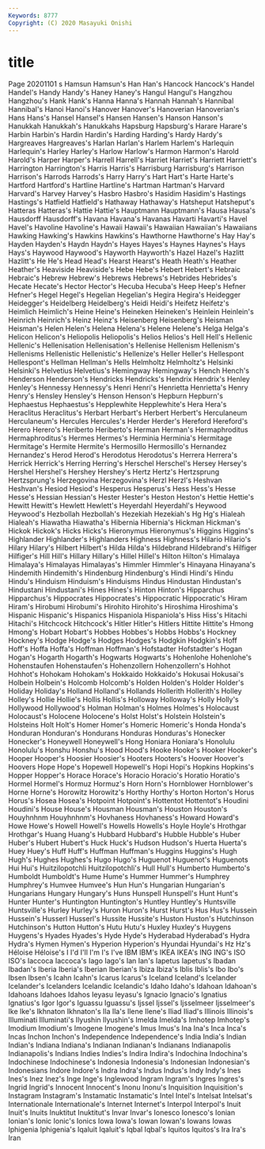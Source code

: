 ```yaml
---
Keywords: 8777
Copyright: (C) 2020 Masayuki Onishi
---
```


# title
Page 20201101
s Hamsun Hamsun's Han Han's
Hancock Hancock's Handel Handel's Handy Handy's Haney Haney's Hangul Hangul's
Hangzhou Hangzhou's Hank Hank's Hanna Hanna's Hannah Hannah's Hannibal Hannibal's
Hanoi Hanoi's Hanover Hanover's Hanoverian Hanoverian's Hans Hans's Hansel Hansel's
Hansen Hansen's Hanson Hanson's Hanukkah Hanukkah's Hanukkahs Hapsburg Hapsburg's Harare
Harare's Harbin Harbin's Hardin Hardin's Harding Harding's Hardy Hardy's Hargreaves
Hargreaves's Harlan Harlan's Harlem Harlem's Harlequin Harlequin's Harley Harley's Harlow
Harlow's Harmon Harmon's Harold Harold's Harper Harper's Harrell Harrell's Harriet
Harriet's Harriett Harriett's Harrington Harrington's Harris Harris's Harrisburg Harrisburg's Harrison
Harrison's Harrods Harrods's Harry Harry's Hart Hart's Harte Harte's Hartford
Hartford's Hartline Hartline's Hartman Hartman's Harvard Harvard's Harvey Harvey's Hasbro
Hasbro's Hasidim Hasidim's Hastings Hastings's Hatfield Hatfield's Hathaway Hathaway's Hatsheput
Hatsheput's Hatteras Hatteras's Hattie Hattie's Hauptmann Hauptmann's Hausa Hausa's Hausdorff
Hausdorff's Havana Havana's Havanas Havarti Havarti's Havel Havel's Havoline Havoline's
Hawaii Hawaii's Hawaiian Hawaiian's Hawaiians Hawking Hawking's Hawkins Hawkins's Hawthorne
Hawthorne's Hay Hay's Hayden Hayden's Haydn Haydn's Hayes Hayes's Haynes
Haynes's Hays Hays's Haywood Haywood's Hayworth Hayworth's Hazel Hazel's Hazlitt
Hazlitt's He He's Head Head's Hearst Hearst's Heath Heath's Heather
Heather's Heaviside Heaviside's Hebe Hebe's Hebert Hebert's Hebraic Hebraic's Hebrew
Hebrew's Hebrews Hebrews's Hebrides Hebrides's Hecate Hecate's Hector Hector's Hecuba
Hecuba's Heep Heep's Hefner Hefner's Hegel Hegel's Hegelian Hegelian's Hegira
Hegira's Heidegger Heidegger's Heidelberg Heidelberg's Heidi Heidi's Heifetz Heifetz's Heimlich
Heimlich's Heine Heine's Heineken Heineken's Heinlein Heinlein's Heinrich Heinrich's Heinz
Heinz's Heisenberg Heisenberg's Heisman Heisman's Helen Helen's Helena Helena's Helene
Helene's Helga Helga's Helicon Helicon's Heliopolis Heliopolis's Helios Helios's Hell
Hell's Hellenic Hellenic's Hellenisation Hellenisation's Hellenise Hellenism Hellenism's Hellenisms Hellenistic
Hellenistic's Hellenize's Heller Heller's Hellespont Hellespont's Hellman Hellman's Hells Helmholtz
Helmholtz's Helsinki Helsinki's Helvetius Helvetius's Hemingway Hemingway's Hench Hench's Henderson
Henderson's Hendricks Hendricks's Hendrix Hendrix's Henley Henley's Hennessy Hennessy's Henri
Henri's Henrietta Henrietta's Henry Henry's Hensley Hensley's Henson Henson's Hepburn
Hepburn's Hephaestus Hephaestus's Hepplewhite Hepplewhite's Hera Hera's Heraclitus Heraclitus's Herbart
Herbart's Herbert Herbert's Herculaneum Herculaneum's Hercules Hercules's Herder Herder's Hereford
Hereford's Herero Herero's Heriberto Heriberto's Herman Herman's Hermaphroditus Hermaphroditus's Hermes
Hermes's Herminia Herminia's Hermitage Hermitage's Hermite Hermite's Hermosillo Hermosillo's Hernandez
Hernandez's Herod Herod's Herodotus Herodotus's Herrera Herrera's Herrick Herrick's Herring
Herring's Herschel Herschel's Hersey Hersey's Hershel Hershel's Hershey Hershey's Hertz
Hertz's Hertzsprung Hertzsprung's Herzegovina Herzegovina's Herzl Herzl's Heshvan Heshvan's Hesiod
Hesiod's Hesperus Hesperus's Hess Hess's Hesse Hesse's Hessian Hessian's Hester
Hester's Heston Heston's Hettie Hettie's Hewitt Hewitt's Hewlett Hewlett's Heyerdahl
Heyerdahl's Heywood Heywood's Hezbollah Hezbollah's Hezekiah Hezekiah's Hg Hg's Hialeah
Hialeah's Hiawatha Hiawatha's Hibernia Hibernia's Hickman Hickman's Hickok Hickok's Hicks
Hicks's Hieronymus Hieronymus's Higgins Higgins's Highlander Highlander's Highlanders Highness Highness's
Hilario Hilario's Hilary Hilary's Hilbert Hilbert's Hilda Hilda's Hildebrand Hildebrand's
Hilfiger Hilfiger's Hill Hill's Hillary Hillary's Hillel Hillel's Hilton Hilton's
Himalaya Himalaya's Himalayas Himalayas's Himmler Himmler's Hinayana Hinayana's Hindemith Hindemith's
Hindenburg Hindenburg's Hindi Hindi's Hindu Hindu's Hinduism Hinduism's Hinduisms Hindus
Hindustan Hindustan's Hindustani Hindustani's Hines Hines's Hinton Hinton's Hipparchus Hipparchus's
Hippocrates Hippocrates's Hippocratic Hippocratic's Hiram Hiram's Hirobumi Hirobumi's Hirohito Hirohito's
Hiroshima Hiroshima's Hispanic Hispanic's Hispanics Hispaniola Hispaniola's Hiss Hiss's Hitachi
Hitachi's Hitchcock Hitchcock's Hitler Hitler's Hitlers Hittite Hittite's Hmong Hmong's
Hobart Hobart's Hobbes Hobbes's Hobbs Hobbs's Hockney Hockney's Hodge Hodge's
Hodges Hodges's Hodgkin Hodgkin's Hoff Hoff's Hoffa Hoffa's Hoffman Hoffman's
Hofstadter Hofstadter's Hogan Hogan's Hogarth Hogarth's Hogwarts Hogwarts's Hohenlohe Hohenlohe's
Hohenstaufen Hohenstaufen's Hohenzollern Hohenzollern's Hohhot Hohhot's Hohokam Hohokam's Hokkaido Hokkaido's
Hokusai Hokusai's Holbein Holbein's Holcomb Holcomb's Holden Holden's Holder Holder's
Holiday Holiday's Holland Holland's Hollands Hollerith Hollerith's Holley Holley's Hollie
Hollie's Hollis Hollis's Holloway Holloway's Holly Holly's Hollywood Hollywood's Holman
Holman's Holmes Holmes's Holocaust Holocaust's Holocene Holocene's Holst Holst's Holstein
Holstein's Holsteins Holt Holt's Homer Homer's Homeric Homeric's Honda Honda's
Honduran Honduran's Hondurans Honduras Honduras's Honecker Honecker's Honeywell Honeywell's Hong
Honiara Honiara's Honolulu Honolulu's Honshu Honshu's Hood Hood's Hooke Hooke's
Hooker Hooker's Hooper Hooper's Hoosier Hoosier's Hooters Hooters's Hoover Hoover's
Hoovers Hope Hope's Hopewell Hopewell's Hopi Hopi's Hopkins Hopkins's Hopper
Hopper's Horace Horace's Horacio Horacio's Horatio Horatio's Hormel Hormel's Hormuz
Hormuz's Horn Horn's Hornblower Hornblower's Horne Horne's Horowitz Horowitz's Horthy
Horthy's Horton Horton's Horus Horus's Hosea Hosea's Hotpoint Hotpoint's Hottentot
Hottentot's Houdini Houdini's House House's Housman Housman's Houston Houston's Houyhnhnm
Houyhnhnm's Hovhaness Hovhaness's Howard Howard's Howe Howe's Howell Howell's Howells
Howells's Hoyle Hoyle's Hrothgar Hrothgar's Huang Huang's Hubbard Hubbard's Hubble
Hubble's Huber Huber's Hubert Hubert's Huck Huck's Hudson Hudson's Huerta
Huerta's Huey Huey's Huff Huff's Huffman Huffman's Huggins Huggins's Hugh
Hugh's Hughes Hughes's Hugo Hugo's Huguenot Huguenot's Huguenots Hui Hui's
Huitzilopotchli Huitzilopotchli's Hull Hull's Humberto Humberto's Humboldt Humboldt's Hume Hume's
Hummer Hummer's Humphrey Humphrey's Humvee Humvee's Hun Hun's Hungarian Hungarian's
Hungarians Hungary Hungary's Huns Hunspell Hunspell's Hunt Hunt's Hunter Hunter's
Huntington Huntington's Huntley Huntley's Huntsville Huntsville's Hurley Hurley's Huron Huron's
Hurst Hurst's Hus Hus's Hussein Hussein's Husserl Husserl's Hussite Hussite's
Huston Huston's Hutchinson Hutchinson's Hutton Hutton's Hutu Hutu's Huxley Huxley's
Huygens Huygens's Hyades Hyades's Hyde Hyde's Hyderabad Hyderabad's Hydra Hydra's
Hymen Hymen's Hyperion Hyperion's Hyundai Hyundai's Hz Hz's Héloise Héloise's
I I'd I'll I'm I's I've IBM IBM's IKEA IKEA's
ING ING's ISO ISO's Iaccoca Iaccoca's Iago Iago's Ian Ian's
Iapetus Iapetus's Ibadan Ibadan's Iberia Iberia's Iberian Iberian's Ibiza Ibiza's
Iblis Iblis's Ibo Ibo's Ibsen Ibsen's Icahn Icahn's Icarus Icarus's
Iceland Iceland's Icelander Icelander's Icelanders Icelandic Icelandic's Idaho Idaho's Idahoan
Idahoan's Idahoans Idahoes Idahos Ieyasu Ieyasu's Ignacio Ignacio's Ignatius Ignatius's
Igor Igor's Iguassu Iguassu's Ijssel Ijssel's Ijsselmeer Ijsselmeer's Ike Ike's
Ikhnaton Ikhnaton's Ila Ila's Ilene Ilene's Iliad Iliad's Illinois Illinois's
Illuminati Illuminati's Ilyushin Ilyushin's Imelda Imelda's Imhotep Imhotep's Imodium Imodium's
Imogene Imogene's Imus Imus's Ina Ina's Inca Inca's Incas Inchon
Inchon's Independence Independence's India India's Indian Indian's Indiana Indiana's Indianan
Indianan's Indianans Indianapolis Indianapolis's Indians Indies Indies's Indira Indira's Indochina
Indochina's Indochinese Indochinese's Indonesia Indonesia's Indonesian Indonesian's Indonesians Indore Indore's
Indra Indra's Indus Indus's Indy Indy's Ines Ines's Inez Inez's
Inge Inge's Inglewood Ingram Ingram's Ingres Ingres's Ingrid Ingrid's Innocent
Innocent's Inonu Inonu's Inquisition Inquisition's Instagram Instagram's Instamatic Instamatic's Intel
Intel's Intelsat Intelsat's Internationale Internationale's Internet Internet's Interpol Interpol's Inuit
Inuit's Inuits Inuktitut Inuktitut's Invar Invar's Ionesco Ionesco's Ionian Ionian's
Ionic Ionic's Ionics Iowa Iowa's Iowan Iowan's Iowans Iowas Iphigenia
Iphigenia's Iqaluit Iqaluit's Iqbal Iqbal's Iquitos Iquitos's Ira Ira's Iran
